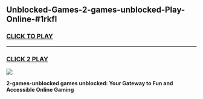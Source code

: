 
## Unblocked-Games-2-games-unblocked-Play-Online-#1rkfl
<h3>
<a href="https://premium.freeplayer.one?title=2-games-unblocked&ref=27F">CLICK TO PLAY</a></h3>
<hr>

<h3>
<a href="https://premium.freeplayer.one?title=2-games-unblocked&ref=27F">CLICK 2 PLAY</a>
  
</h3>

<a href="https://premium.freeplayer.one?title=2-games-unblocked&ref=27F"><img src="https://clearcache.store/games.png"></a>


**2-games-unblocked games unblocked: Your Gateway to Fun and Accessible Online Gaming**
